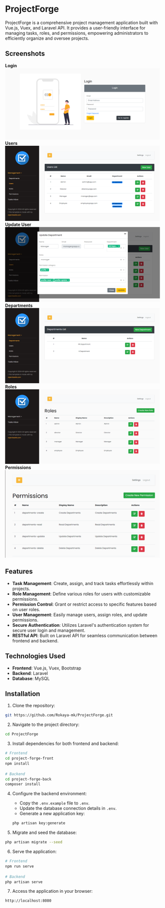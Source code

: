 
# ProjectForge

ProjectForge is a comprehensive project management application built with Vue.js, Vuex, and Laravel API. It provides a user-friendly interface for managing tasks, roles, and permissions, empowering administrators to efficiently organize and oversee projects.
## Screenshots
**Login**
![Screenshot 1](https://github.com/Rokaya-mk/ProjectForge/blob/main/project-forge-back/public/images/login.png)
**Users**
![Screenshot 2](https://github.com/Rokaya-mk/ProjectForge/blob/main/project-forge-back/public/images/users.png)
**Update User**
![Screenshot 3](https://github.com/Rokaya-mk/ProjectForge/blob/main/project-forge-back/public/images/user_update.png)
**Departments**
![Screenshot 4](https://github.com/Rokaya-mk/ProjectForge/blob/main/project-forge-back/public/images/departments.png)
**Roles**
![Screenshot 5](https://github.com/Rokaya-mk/ProjectForge/blob/main/project-forge-back/public/images/roles.png)
**Permissions**
![Screenshot 6](https://github.com/Rokaya-mk/ProjectForge/blob/main/project-forge-back/public/images/permissions.png)
## Features

- **Task Management**: Create, assign, and track tasks effortlessly within projects.
- **Role Management**: Define various roles for users with customizable permissions.
- **Permission Control**: Grant or restrict access to specific features based on user roles.
- **User Management**: Easily manage users, assign roles, and update permissions.
- **Secure Authentication**: Utilizes Laravel's authentication system for secure user login and management.
- **RESTful API**: Built on Laravel API for seamless communication between frontend and backend.

## Technologies Used

- **Frontend**: Vue.js, Vuex, Bootstrap
- **Backend**: Laravel
- **Database**: MySQL

## Installation

1. Clone the repository:

```bash
git https://github.com/Rokaya-mk/ProjectForge.git
```

2. Navigate to the project directory:

```bash
cd ProjectForge
```

3. Install dependencies for both frontend and backend:

```bash
# Frontend
cd project-forge-front
npm install

# Backend
cd project-forge-back
composer install
```

4. Configure the backend environment:

   - Copy the `.env.example` file to `.env`.
   - Update the database connection details in `.env`.
   - Generate a new application key:

   ```bash
   php artisan key:generate
   ```

5. Migrate and seed the database:

```bash
php artisan migrate --seed
```

6. Serve the application:

```bash
# Frontend
npm run serve

# Backend
php artisan serve
```

7. Access the application in your browser:

```
http://localhost:8080
```
